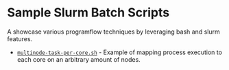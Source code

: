 # Sample Slurm Batch Scripts

A showcase various programflow techniques by leveraging bash and slurm features.

* [`multinode-task-per-core.sh`](./multinode-task-per-core.sh) - Example of mapping process execution to each core on an arbitrary amount of nodes.